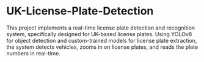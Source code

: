 # UK-License-Plate-Detection
This project implements a real-time license plate detection and recognition system, specifically designed for UK-based license plates. Using YOLOv8 for object detection and custom-trained models for license plate extraction, the system detects vehicles, zooms in on license plates, and reads the plate numbers in real-time.
